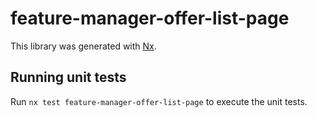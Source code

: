 # feature-manager-offer-list-page

This library was generated with [Nx](https://nx.dev).

## Running unit tests

Run `nx test feature-manager-offer-list-page` to execute the unit tests.
